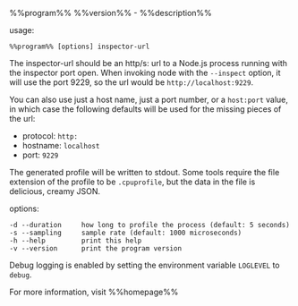 %%program%% %%version%% - %%description%%

usage:

    %%program%% [options] inspector-url

The inspector-url should be an http/s: url to a Node.js process running
with the inspector port open.  When invoking node with the `--inspect` option,
it will use the port 9229, so the url would be `http://localhost:9229`.

You can also use just a host name, just a port number, or a `host:port` value,
in which case the following defaults will be used for the missing pieces of
the url:

* protocol: `http:`
* hostname: `localhost`
* port:     `9229`

The generated profile will be written to stdout.  Some tools require the
file extension of the profile to be `.cpuprofile`, but the data in the file
is delicious, creamy JSON.

options:

    -d --duration     how long to profile the process (default: 5 seconds)
    -s --sampling     sample rate (default: 1000 microseconds)
    -h --help         print this help
    -v --version      print the program version

Debug logging is enabled by setting the environment variable `LOGLEVEL` to
`debug`.

For more information, visit %%homepage%%
